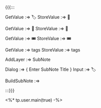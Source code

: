 {{{:::

GetValue :=> 🏷️
StoreValue :=> 🔖

GetValue :=> 🎫
StoreValue :=> 🎫

GetValue :=> 🎟️
StoreValue :=> 🎟️

GetValue :=> tags
StoreValue :=> tags

AddLayer :=> SubNote

Dialog :=> {
Enter SubNote Title
}
Input :=> 🏷️

BuildSubNote :=> 


:::}}}

<%* tp.user.main(true) -%>